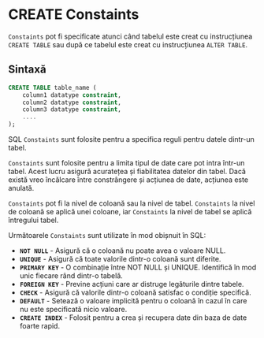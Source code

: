 # CREATE Constaints

`Constaints` pot fi specificate atunci când tabelul este creat cu instrucțiunea `CREATE TABLE` sau după ce tabelul este creat cu instrucțiunea `ALTER TABLE`.

## Sintaxă

```sql
CREATE TABLE table_name (
    column1 datatype constraint,
    column2 datatype constraint,
    column3 datatype constraint,
    ....
);
```

SQL `Constaints` sunt folosite pentru a specifica reguli pentru datele dintr-un tabel.

`Constaints` sunt folosite pentru a limita tipul de date care pot intra într-un tabel. Acest lucru asigură acuratețea și fiabilitatea datelor din tabel. Dacă există vreo încălcare între constrângere și acțiunea de date, acțiunea este anulată.

`Constaints` pot fi la nivel de coloană sau la nivel de tabel. `Constaints` la nivel de coloană se aplică unei coloane, iar `Constaints` la nivel de tabel se aplică întregului tabel.

Următoarele `Constaints` sunt utilizate în mod obișnuit în SQL:


- **`NOT NULL`** - Asigură că o coloană nu poate avea o valoare NULL.
- **`UNIQUE`** - Asigură că toate valorile dintr-o coloană sunt diferite.
- **`PRIMARY KEY`** - O combinație între NOT NULL și UNIQUE. Identifică în mod unic fiecare rând dintr-o tabelă.
- **`FOREIGN KEY`** - Previne acțiuni care ar distruge legăturile dintre tabele.
- **`CHECK`** - Asigură că valorile dintr-o coloană satisfac o condiție specifică.
- **`DEFAULT`** - Setează o valoare implicită pentru o coloană în cazul în care nu este specificată nicio valoare.
- **`CREATE INDEX`** - Folosit pentru a crea și recupera date din baza de date foarte rapid.